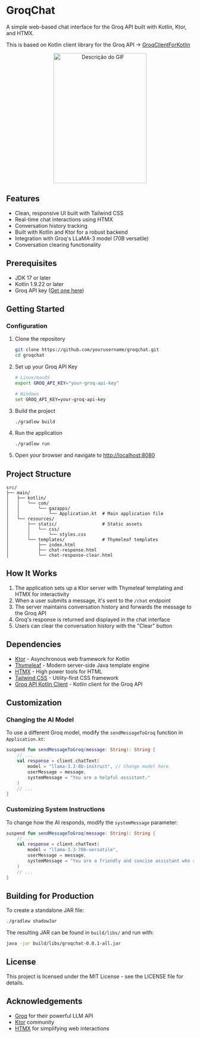 # GroqChat

A simple web-based chat interface for the Groq API built with Kotlin, Ktor, and HTMX.

This is based on Kotlin client library for the Groq API -> [GroqClientForKotlin](https://github.com/gazolla/GroqClientApiKotlin)

<div style="text-align: center;">
<img src="groqchat.gif" width="250" height="350" alt="Descrição do GIF">
</div> 

## Features

- Clean, responsive UI built with Tailwind CSS
- Real-time chat interactions using HTMX
- Conversation history tracking
- Built with Kotlin and Ktor for a robust backend
- Integration with Groq's LLaMA-3 model (70B versatile)
- Conversation clearing functionality

## Prerequisites

- JDK 17 or later
- Kotlin 1.9.22 or later
- Groq API key ([Get one here](https://console.groq.com/keys))

## Getting Started

### Configuration

1. Clone the repository
   ```bash
   git clone https://github.com/yourusername/groqchat.git
   cd groqchat
   ```

2. Set up your Groq API Key
   ```bash
   # Linux/macOS
   export GROQ_API_KEY="your-groq-api-key"
   
   # Windows
   set GROQ_API_KEY=your-groq-api-key
   ```

3. Build the project
   ```bash
   ./gradlew build
   ```

4. Run the application
   ```bash
   ./gradlew run
   ```

5. Open your browser and navigate to [http://localhost:8080](http://localhost:8080)

## Project Structure

```
src/
├── main/
│   ├── kotlin/
│   │   └── com/
│   │       └── gazapps/
│   │           └── Application.kt  # Main application file
│   └── resources/
│       ├── static/                 # Static assets
│       │   └── css/
│       │       └── styles.css
│       └── templates/              # Thymeleaf templates
│           ├── index.html
│           ├── chat-response.html
│           └── chat-response-clear.html
```

## How It Works

1. The application sets up a Ktor server with Thymeleaf templating and HTMX for interactivity
2. When a user submits a message, it's sent to the `/chat` endpoint
3. The server maintains conversation history and forwards the message to the Groq API
4. Groq's response is returned and displayed in the chat interface
5. Users can clear the conversation history with the "Clear" button

## Dependencies

- [Ktor](https://ktor.io/) - Asynchronous web framework for Kotlin
- [Thymeleaf](https://www.thymeleaf.org/) - Modern server-side Java template engine
- [HTMX](https://htmx.org/) - High power tools for HTML
- [Tailwind CSS](https://tailwindcss.com/) - Utility-first CSS framework
- [Groq API Kotlin Client](https://github.com/gazolla/groq-api-kotlin) - Kotlin client for the Groq API

## Customization

### Changing the AI Model

To use a different Groq model, modify the `sendMessageToGroq` function in `Application.kt`:

```kotlin
suspend fun sendMessageToGroq(message: String): String {
    // ...
    val response = client.chatText(
        model = "llama-3.3-8b-instruct", // Change model here
        userMessage = message,
        systemMessage = "You are a helpful assistant."
    )
    // ...
}
```

### Customizing System Instructions

To change how the AI responds, modify the `systemMessage` parameter:

```kotlin
suspend fun sendMessageToGroq(message: String): String {
    // ...
    val response = client.chatText(
        model = "llama-3.3-70b-versatile",
        userMessage = message,
        systemMessage = "You are a friendly and concise assistant who responds with humor." // Change system message here
    )
    // ...
}
```

## Building for Production

To create a standalone JAR file:

```bash
./gradlew shadowJar
```

The resulting JAR can be found in `build/libs/` and run with:

```bash
java -jar build/libs/groqchat-0.0.1-all.jar
```

## License

This project is licensed under the MIT License - see the LICENSE file for details.

## Acknowledgements

- [Groq](https://groq.com/) for their powerful LLM API
- [Ktor](https://ktor.io/) community
- [HTMX](https://htmx.org/) for simplifying web interactions